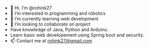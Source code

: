 - 👋 Hi, I’m @rohink27
- 👀 I’m interested in programming and robotics
- 🌱 I’m currently learning web development
- 💞️ I’m looking to collaborate on project
-   Have knowledge of Java, Python and Arduino.
-   Learn basic web developement using Spring boot and security.
- 📫 Contact me at rohink27@gmail.com

<!---
rohink27/rohink27 is a ✨ special ✨ repository because its `README.md` (this file) appears on your GitHub profile.
You can click the Preview link to take a look at your changes.
--->
